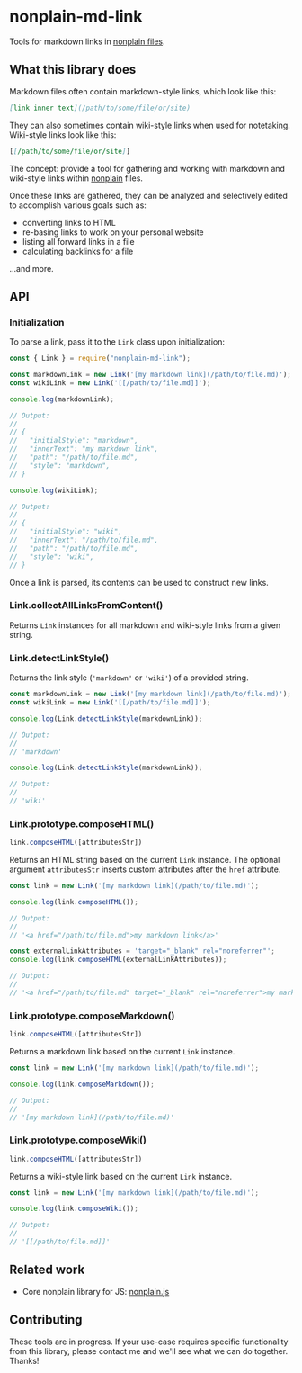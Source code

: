 # nonplain-md-link

Tools for markdown links in [nonplain files](https://github.com/jaredgorski/nonplain.js#what-a-nonplain-file-is).

## What this library does

Markdown files often contain markdown-style links, which look like this:

```md
[link inner text](/path/to/some/file/or/site)
```

They can also sometimes contain wiki-style links when used for notetaking. Wiki-style links look like this:

```md
[[/path/to/some/file/or/site]]
```

The concept: provide a tool for gathering and working with markdown and wiki-style links within [nonplain](https://github.com/jaredgorski/nonplain.js) files.

Once these links are gathered, they can be analyzed and selectively edited to accomplish various goals such as:

- converting links to HTML
- re-basing links to work on your personal website
- listing all forward links in a file
- calculating backlinks for a file

...and more.

## API

### Initialization

To parse a link, pass it to the `Link` class upon initialization:

```js
const { Link } = require("nonplain-md-link");

const markdownLink = new Link('[my markdown link](/path/to/file.md)');
const wikiLink = new Link('[[/path/to/file.md]]');

console.log(markdownLink);

// Output:
//
// {
//   "initialStyle": "markdown",
//   "innerText": "my markdown link",
//   "path": "/path/to/file.md",
//   "style": "markdown",
// }

console.log(wikiLink);

// Output:
//
// {
//   "initialStyle": "wiki",
//   "innerText": "/path/to/file.md",
//   "path": "/path/to/file.md",
//   "style": "wiki",
// }
```

Once a link is parsed, its contents can be used to construct new links.

### Link.collectAllLinksFromContent()

Returns `Link` instances for all markdown and wiki-style links from a given string.

### Link.detectLinkStyle()

Returns the link style (`'markdown'` or `'wiki'`) of a provided string.

```js
const markdownLink = new Link('[my markdown link](/path/to/file.md)');
const wikiLink = new Link('[[/path/to/file.md]]');

console.log(Link.detectLinkStyle(markdownLink));

// Output:
//
// 'markdown'

console.log(Link.detectLinkStyle(markdownLink));

// Output:
//
// 'wiki'
```

### Link.prototype.composeHTML()

```js
link.composeHTML([attributesStr])
```

Returns an HTML string based on the current `Link` instance. The optional argument `attributesStr` inserts custom attributes after the `href` attribute.

```js
const link = new Link('[my markdown link](/path/to/file.md)');

console.log(link.composeHTML());

// Output:
//
// '<a href="/path/to/file.md">my markdown link</a>'

const externalLinkAttributes = 'target="_blank" rel="noreferrer"';
console.log(link.composeHTML(externalLinkAttributes));

// Output:
//
// '<a href="/path/to/file.md" target="_blank" rel="noreferrer">my markdown link</a>'
```

### Link.prototype.composeMarkdown()

```js
link.composeHTML([attributesStr])
```

Returns a markdown link based on the current `Link` instance.

```js
const link = new Link('[my markdown link](/path/to/file.md)');

console.log(link.composeMarkdown());

// Output:
//
// '[my markdown link](/path/to/file.md)'
```

### Link.prototype.composeWiki()

```js
link.composeHTML([attributesStr])
```

Returns a wiki-style link based on the current `Link` instance.

```js
const link = new Link('[my markdown link](/path/to/file.md)');

console.log(link.composeWiki());

// Output:
//
// '[[/path/to/file.md]]'
```

## Related work

- Core nonplain library for JS: [nonplain.js](https://github.com/jaredgorski/nonplain.js)

## Contributing

These tools are in progress. If your use-case requires specific functionality from this library, please contact me and we'll see what we can do together. Thanks!

